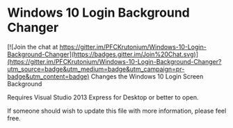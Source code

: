 # Windows 10 Login Background Changer

[![Join the chat at https://gitter.im/PFCKrutonium/Windows-10-Login-Background-Changer](https://badges.gitter.im/Join%20Chat.svg)](https://gitter.im/PFCKrutonium/Windows-10-Login-Background-Changer?utm_source=badge&utm_medium=badge&utm_campaign=pr-badge&utm_content=badge)
Changes the Windows 10 Login Screen Background


Requires Visual Studio 2013 Express for Desktop or better to open.

If someone should wish to update this file with more information, please feel free.
